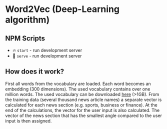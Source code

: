 # Word2Vec (Deep-Learning algorithm)

## NPM Scripts

* 🔥 `start` - run development server
* 🔧 `serve` - run development server

## How does it work?

First all words from the vocabulary are loaded. Each word becomes an embedding (300 dimensions). The used vocabulary contains over one million words. The used vocabulary can be downloaded [here](https://deepset.ai/german-word-embeddings) (>1GB). From the training data (several thousand news article names) a separate vector is calculated for each news section (e.g. sports, business or finance). At the end of the calculations, the vector for the user input is also calculated. The vector of the news section that has the smallest angle compared to the user input is then assigned.
